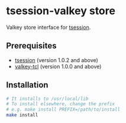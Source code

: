 # tsession-valkey store

Valkey store interface for [tsession](https://github.com/jerily/tsession).

## Prerequisites

- [tsession](https://github.com/jerily/tsession) (version 1.0.2 and above)
- [valkey-tcl](https://github.com/jerily/valkey-tcl) (version 1.0.0 and above)

## Installation

```bash
# It installs to /usr/local/lib
# To install elsewhere, change the prefix
# e.g. make install PREFIX=/path/to/install
make install
```

